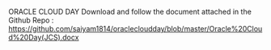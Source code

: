 ORACLE CLOUD DAY
Download and follow the document attached in the Github Repo :
https://github.com/saiyam1814/oraclecloudday/blob/master/Oracle%20Cloud%20Day(JCS).docx
